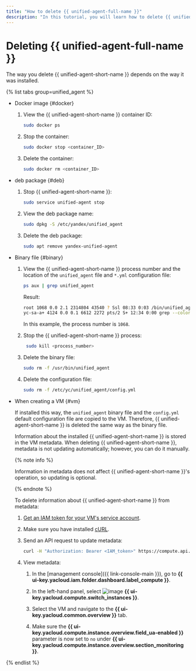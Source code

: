 ```yaml
---
title: "How to delete {{ unified-agent-full-name }}"
description: "In this tutorial, you will learn how to delete {{ unified-agent-full-name }}."
---
```


# Deleting {{ unified-agent-full-name }}

The way you delete {{ unified-agent-short-name }} depends on the way it was installed.

{% list tabs group=unified_agent %}

- Docker image {#docker}

   1. View the {{ unified-agent-short-name }} container ID:

      ```bash
      sudo docker ps
      ```

   1. Stop the container:

      ```bash
      sudo docker stop <container_ID>
      ```

   1. Delete the container:

      ```bash
      sudo docker rm <container_ID>
      ```

- deb package {#deb}

   1. Stop {{ unified-agent-short-name }}:

      ```bash
      sudo service unified-agent stop
      ```

   1. View the deb package name:

      ```bash
      sudo dpkg -S /etc/yandex/unified_agent
      ```

   1. Delete the deb package:

      ```bash
      sudo apt remove yandex-unified-agent
      ```

- Binary file {#binary}

   1. View the {{ unified-agent-short-name }} process number and the location of the `unified_agent` file and `*.yml` configuration file:

      ```bash
      ps aux | grep unified_agent
      ```

      Result:

      ```bash
      root 1068 0.0 2.1 2314804 43540 ? Ssl 08:33 0:03 /bin/unified_agent --config /etc/yc/unified_agent/config.yml
      yc-sa-a+ 4124 0.0 0.1 6612 2272 pts/2 S+ 12:34 0:00 grep --color=auto unified_agent
      ```
      In this example, the process number is `1068`.

   1. Stop the {{ unified-agent-short-name }} process:

      ```bash
       sudo kill <process_number>
      ```

   1. Delete the binary file:

      ```bash
      sudo rm -f /usr/bin/unified_agent
      ```

   1. Delete the configuration file:

      ```bash
      sudo rm -f /etc/yc/unified_agent/config.yml
      ```

- When creating a VM {#vm}

   If installed this way, the `unified_agent` binary file and the `config.yml` default configuration file are copied to the VM. Therefore, {{ unified-agent-short-name }} is deleted the same way as the binary file.

   Information about the installed {{ unified-agent-short-name }} is stored in the VM metadata. When deleting {{ unified-agent-short-name }}, metadata is not updating automatically; however, you can do it manually.

   {% note info %}

   Information in metadata does not affect {{ unified-agent-short-name }}'s operation, so updating is optional.

   {% endnote %}

   To delete information about {{ unified-agent-short-name }} from metadata:

   1. [Get an IAM token for your VM's service account](../../../../iam/operations/iam-token/create-for-sa.md#via-cli).

   1. Make sure you have installed [cURL](https://curl.haxx.se).

   1. Send an API request to update metadata:

      ```bash
      curl -H "Authorization: Bearer <IAM_token>" https://compute.api.cloud.yandex.net/compute/v1/instances/<VM_ID> -X PATCH -d '{"updateMask": "metadata", "metadata": {"install-unified-agent": "0" },}'
      ```

   1. View metadata:

      1. In the [management console]({{ link-console-main }}), go to **{{ ui-key.yacloud.iam.folder.dashboard.label_compute }}**.

      1. In the left-hand panel, select ![image](../../../../_assets/console-icons/server.svg) **{{ ui-key.yacloud.compute.switch_instances }}**.

      1. Select the VM and navigate to the **{{ ui-key.yacloud.common.overview }}** tab.

      1. Make sure the **{{ ui-key.yacloud.compute.instance.overview.field_ua-enabled }}** parameter is now set to `no` under **{{ ui-key.yacloud.compute.instance.overview.section_monitoring }}**.


{% endlist %}
